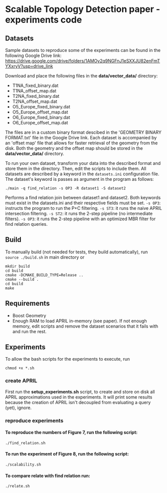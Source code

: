 # Scalable Topology Detection paper - experiments code

## Datasets
Sample datasets to reproduce some of the experiments can be found in the following Google Drive link: 
https://drive.google.com/drive/folders/1AMOy2q9NGFnJ1eSXXJU82enFmTYXxryV?usp=drive_link

Download and place the following files in the **data/vector_data/** directory:
- T1NA_fixed_binary.dat
- T1NA_offset_map.dat
- T2NA_fixed_binary.dat
- T2NA_offset_map.dat
- O5_Europe_fixed_binary.dat
- O5_Europe_offset_map.dat
- O6_Europe_fixed_binary.dat
- O6_Europe_offset_map.dat

The files are in a custom binary format descibed in the 'GEOMETRY BINARY FORMAT.txt' file in the Google Drive link.
Each dataset is accompanied by an 'offset map' file that allows for faster retrieval of the geometry from the disk. 
Both the geometry and the offset map should be stored in the **data/vector_data/** directory.

To run your own dataset, transform your data into the described format and store them in the directory. Then, edit the scripts to include them.
All datasets are described by a keyword in the ```datasets.ini``` configuration file. The dataset's keyword is passes as argument in the program as follows:

```
./main -q find_relation -s OP3 -R dataset1 -S dataset2

```
Performs a find relation join between dataset1 and dataset2. Both keywords must exist in the datasets.ini and their respective fields must be set.
```-s OP3```: instructs the program to run the P+C filtering.
```-s ST3```: it runs the naive APRIL intersection filtering.
```-s ST2```: it runs the 2-step pipeline (no intermediate filters).
```-s OP3```: it runs the 2-step pipeline with an optimized MBR filter for find relation queries.


## Build
To manually build (not needed for tests, they build automatically), 
run ```source ./build.sh``` in main directory or 

```
mkdir build
cd build
cmake -DCMAKE_BUILD_TYPE=Release ..
cmake --build .
cd build
make
```

## Requirements
- Boost Geometry
- Enough RAM to load APRIL in-memory (see paper). If not enough memory, edit scripts and remove the dataset scenarios that it fails with and run the rest. 

## Experiments

To allow the bash scripts for the experiments to execute, run 
```
chmod +x *.sh
```

### create APRIL
First run the **setup_experiments.sh** script, to create and store on disk all APRIL approximations used in the experiments.
It will print some results because the creation of APRIL isn't decoupled from evaluating a query (yet), ignore. 

### reproduce experiments

#### To reproduce the numbers of Figure 7, run the following script:
```
./find_relation.sh
```

#### To run the experiment of Figure 8, run the following script:
```
./scalability.sh
```

#### To compare relate with find relation run:
```
./relate.sh
```
